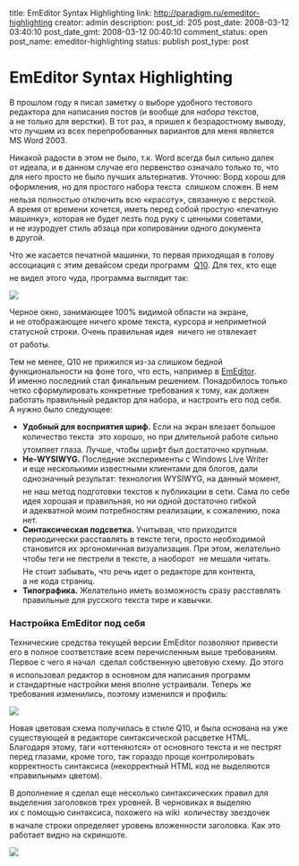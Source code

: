 title: EmEditor Syntax Highlighting
link: http://paradigm.ru/emeditor-highlighting
creator: admin
description: 
post_id: 205
post_date: 2008-03-12 03:40:10
post_date_gmt: 2008-03-12 00:40:10
comment_status: open
post_name: emeditor-highlighting
status: publish
post_type: post

# EmEditor Syntax Highlighting

В прошлом году я писал заметку о выборе удобного тестового редактора для написания постов (и вообще для _набора_ текстов, а не только для верстки). В тот раз, я пришел к безрадостному выводу, что лучшим из всех перепробованных вариантов для меня является MS Word 2003.

Никакой радости в этом не было, т.к. Word всегда был сильно далек от идеала, и в данном случае его первенство означало только то, что для него просто не было лучших альтернатив. Уточню: Ворд хорош для оформления, но для простого набора текста  слишком сложен. В нем нельзя полностью отключить всю «красоту», связанную с версткой. А время от времени хочется, иметь перед собой простую «печатную машинку», которая не будет лезть под руку с ценными советами, и не изуродует стиль абзаца при копировании одного документа в другой.

Что же касается печатной машинки, то первая приходящая в голову ассоциация с этим девайсом среди программ  [Q10](http://baara.com/q10/). Для тех, кто еще не видел этого чуда, программа выглядит так:

![](/;-\)/2008/03/q10.png)

Черное окно, занимающее 100% видимой области на экране, и не отображающее ничего кроме текста, курсора и неприметной статусной строки. Очень правильная идея  ничего не отвлекает от работы.

Тем не менее, Q10 не прижился из-за слишком бедной функциональности на фоне того, что есть, например в [EmEditor](http://emeditor.com/). И именно последний стал финальным решением. Понадобилось только четко сформулировать конкретные требования к тому, как должен работать правильный редактор для набора, и настроить его под себя. А нужно было следующее:

  * **Удобный для восприятия шриф.** Если на экран влезает большое количество текста  это хорошо, но при длительной работе сильно утомляет глаза. Лучше, чтобы шрифт был достаточно крупным.
  * **Не-WYSIWYG.** Последние эксперименты с Windows Live Writer и еще несколькими известными клиентами для блогов, дали однозначный результат: технология WYSIWYG, на данный момент,  не наш метод подготовки текстов к публикации в сети. Сама по себе идея хорошая и правильная, но ни одной достаточно гибкой и адекватной моим потребностям реализации, к сожалению, пока нет.
  * **Синтаксическая подсветка.** Учитывая, что приходится периодически расставлять в тексте теги, просто необходимой становится их эргономичная визуализация. При этом, желательно чтобы теги не пестрели в тексте, а наоборот  не мешали читать. Не стоит забывать, что речь идет о редакторе для контента, а не кода страниц.
  * **Типографика.** Желательно иметь возможность сразу расставлять правильные для русского текста тире и кавычки.

### Настройка EmEditor под себя

Технические средства текущей версии EmEditor позволяют привести его в полное соответствие всем перечисленным выше требованиям. Первое с чего я начал  сделал собственную цветовую схему. До этого я использовал редактор в основном для написания программ и стандартные настройки меня вполне устраивали. Теперь же требования изменились, поэтому изменился и профиль:

![](/;-\)/2008/03/em-highlighted.png)

Новая цветовая схема получилась в стиле Q10, и была основана на уже существующей в редакторе синтаксической расцветке HTML. Благодаря этому, таги «оттеняются» от основного текста и не пестрят перед глазами, кроме того, так гораздо проще контролировать корректность синтаксиса (некорректный HTML код не выделяются «правильным» цветом).

В дополнение я сделал еще несколько синтаксических правил для выделения заголовков трех уровней. В черновиках я выделяю их с помощью синтаксиса, похожего на wiki  количеству звездочек в начале строки определяет уровень вложенности заголовка. Как это работает видно на скриншоте.

![](/;-\)/2008/03/em-syntax.png)